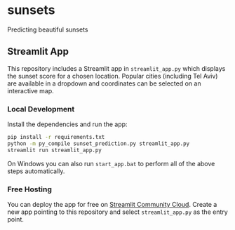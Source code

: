 # sunsets
Predicting beautiful sunsets

## Streamlit App

This repository includes a Streamlit app in `streamlit_app.py` which displays the
sunset score for a chosen location. Popular cities (including Tel Aviv) are
available in a dropdown and coordinates can be selected on an interactive map.

### Local Development

Install the dependencies and run the app:

```bash
pip install -r requirements.txt
python -m py_compile sunset_prediction.py streamlit_app.py
streamlit run streamlit_app.py
```

On Windows you can also run `start_app.bat` to perform all of the
above steps automatically.


### Free Hosting

You can deploy the app for free on [Streamlit Community Cloud](https://streamlit.io/cloud).
Create a new app pointing to this repository and select `streamlit_app.py` as the
entry point.
